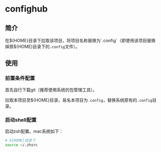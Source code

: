 # confighub

## 简介
在${HOME}目录下拉取该项目，将项目名称替换为`.config`（即使用该项目替换掉原${HOME}目录下的`.config`文件）。



## 使用

### 前置条件配置

首先自行下载git（推荐使用系统的包管理工具）。

拉取本项目至${HOME}目录，易名本项目为`.config`，替换系统原有的`.config`目录。



### 启动shell配置

启动zsh配置。mac系统如下：

```sh
# ${HOME}目录下
source ~/.zhsrc
```

